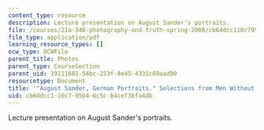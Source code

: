 ```yaml
---
content_type: resource
description: Lecture presentation on August Sander's portraits.
file: /courses/21a-348-photography-and-truth-spring-2008/cb64dcc110c795b46c5cb4cef3bfa4db_MIT21A_348S08_portraitsG.pdf
file_type: application/pdf
learning_resource_types: []
ocw_type: OCWFile
parent_title: Photos
parent_type: CourseSection
parent_uid: 19111682-54bc-253f-8e45-4331c89aad90
resourcetype: Document
title: '"August Sander, German Portraits." Selections from Men Without Masks.'
uid: cb64dcc1-10c7-95b4-6c5c-b4cef3bfa4db
---
```

Lecture presentation on August Sander's portraits.

